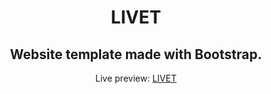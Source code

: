 <h1 align="center">LIVET</h1>
<h2 align="center">Website template made with Bootstrap.</h2>
<p align="center">Live preview: <a href="https://ash-win-n.github.io/livet/">LIVET</a></p><br>
